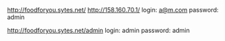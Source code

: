 http://foodforyou.sytes.net/
http://158.160.70.1/
login: a@m.com
password: admin

http://foodforyou.sytes.net/admin
login: admin
password: admin
